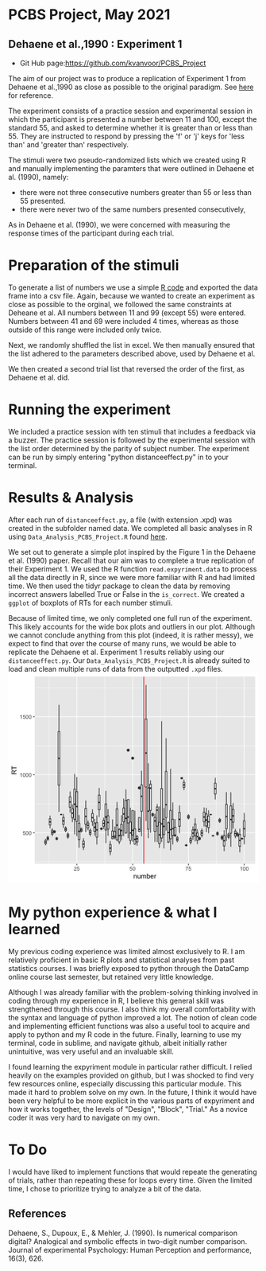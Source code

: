 PCBS Project, May 2021
=====================
Dehaene et al.,1990 : Experiment 1
-----------------------------------
* Git Hub page:https://github.com/kvanvoor/PCBS_Project

The aim of our project was to produce a replication of Experiment 1 from Dehaene et al.,1990 as close as possible to the original paradigm. See [here](https://github.com/kvanvoor/PCBS_Project/blob/main/Dehaene%20et%20al.%20-%201990%20-%20Is%20numerical%20comparison%20digital%20Analogical%20and%20sy.pdf) for reference.

The experiment consists of a practice session and experimental session in which the participant is presented a number between 11 and 100, except the standard 55, and asked to determine whether it is greater than or less than 55. They are instructed to respond by pressing the 'f' or 'j' keys for 'less than' and 'greater than' respectively.

The stimuli were two pseudo-randomized lists which we created using R and manually implementing the paramters that were outlined in Dehaene et al. (1990), namely:
  * there were not three consecutive numbers greater than 55 or less than 55 presented.
  * there were never two of the same numbers presented consecutively,

As in Dehaene et al. (1990), we were concerned with measuring the response times of the participant during each trial. 


# Preparation of the stimuli
To generate a list of numbers we use a simple [R code](https://github.com/kvanvoor/PCBS_Project/blob/main/stimuli_list_generator.R) and exported the data frame into a csv file. Again, because we wanted to create an experiment as close as possible to the orginal, we followed the same constraints at Deheane et al. All numbers between 11 and 99 (except 55) were entered. Numbers between 41 and 69 were included 4 times, whereas as those outside of this range were included only twice.

Next, we randomly shuffled the list in excel. We then manually ensured that the list adhered to the parameters described above, used by Dehaene et al.

We then created a second trial list that reversed the order of the first, as Dehaene et al. did.

# Running the experiment

We included a practice session with ten stimuli that includes a feedback via a buzzer. The practice session is followed by the experimental session with the list order determined by the parity of subject number. The experiment can be run by simply entering "python distanceeffect.py" in to your terminal.

# Results & Analysis
After each run of ````distanceeffect.py````, a file (with extension .xpd) was created in the subfolder named data. We completed all basic analyses in R using ````Data_Analysis_PCBS_Project.R```` found [here](https://github.com/kvanvoor/PCBS_Project/blob/main/Data_Analysis_PCBS_Project.R).

We set out to generate a simple plot inspired by the Figure 1 in the Dehaene et al. (1990) paper. Recall that our aim was to complete a true replication of their Experiment 1. We used the R function ````read.expyriment.data```` to process all the data directly in R, since we were more familiar with R and had limited time. We then used the tidyr package to clean the data by removing incorrect answers labelled True or False in the ````is_correct````. We created a ````ggplot```` of boxplots of RTs for each number stimuli.

Because of limited time, we only completed one full run of the experiment. This likely accounts for the wide box plots and outliers in our plot. Although we cannot conclude anything from this plot (indeed, it is rather messy), we expect to find that over the course of many runs, we would be able to replicate the Dehaene et al. Experiment 1 results reliably using our ````distanceeffect.py````. 
Our ````Data_Analysis_PCBS_Project.R```` is already suited to load and clean multiple runs of data from the outputted ````.xpd```` files. 
![Fig. 1](RplotPCBS_Project.png)

# My python experience & what I learned

My previous coding experience was limited almost exclusively to R. I am relatively proficient in basic R plots and statistical analyses from past statistics courses. I was briefly exposed to python through the DataCamp online course last semester, but retained very little knowledge.

Although I was already familiar with the problem-solving thinking involved in coding through my experience in R, I believe this general skill was strengthened through this course. I also think my overall comfortability with the syntax and language of python improved a lot. The notion of clean code and implementing efficient functions was also a useful tool to acquire and apply to python and my R code in the future. Finally, learning to use my terminal, code in sublime, and navigate github, albeit initially rather unintuitive, was very useful and an invaluable skill.

I found learning the expyriment module in particular rather difficult. I relied heavily on the examples provided on github, but I was shocked to find very few resources online, especially discussing this particular module. This made it hard to problem solve on my own. In the future, I think it would have been very helpful to be more explicit in the various parts of expyriment and how it works together, the levels of "Design", "Block", "Trial." As a novice coder it was very hard to navigate on my own. 


# To Do
I would have liked to implement functions that would repeate the generating of trials, rather than repeating these for loops every time. Given the limited time, I chose to prioritize trying to analyze a bit of the data. 


References
----------
Dehaene, S., Dupoux, E., & Mehler, J. (1990). Is numerical comparison digital? Analogical and symbolic effects in two-digit number comparison. Journal of experimental Psychology: Human Perception and performance, 16(3), 626.


